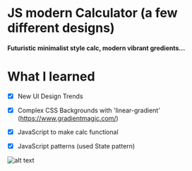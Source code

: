 # JS modern Calculator (a few different designs) 
#### Futuristic minimalist style calc, modern vibrant gredients...

# What I learned

 * [x] New UI Design Trends
 * [x] Complex CSS Backgrounds with 'linear-gradient' (https://www.gradientmagic.com/)
 * [x] JavaScript to make calc functional
 * [x] JavaScript patterns (used State pattern)


![alt text]()
